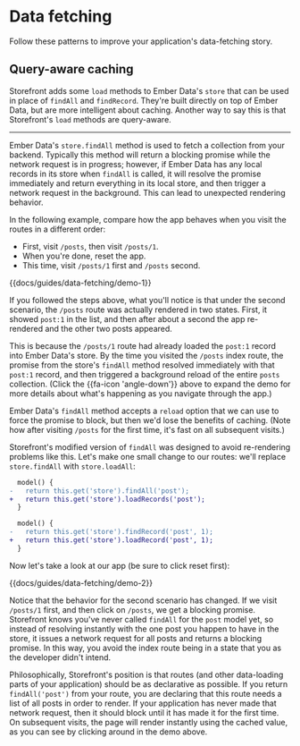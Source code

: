 # Data fetching

Follow these patterns to improve your application's data-fetching story.

## Query-aware caching

Storefront adds some `load` methods to Ember Data's `store` that can be used in place of `findAll` and `findRecord`. They're built directly on top of Ember Data, but are more intelligent about caching. Another way to say this is that Storefront's `load` methods are query-aware.

---

Ember Data's `store.findAll` method is used to fetch a collection from your backend. Typically this method will return a blocking promise while the network request is in progress; however, if Ember Data has any local records in its store when `findAll` is called, it will resolve the promise immediately and return everything in its local store, and then trigger a network request in the background. This can lead to unexpected rendering behavior.

In the following example, compare how the app behaves when you visit the routes in a different order:

  - First, visit `/posts`, then visit `/posts/1`.
  - When you're done, reset the app.
  - This time, visit `/posts/1` first and `/posts` second.

{{docs/guides/data-fetching/demo-1}}

If you followed the steps above, what you'll notice is that under the second scenario, the `/posts` route was actually rendered in two states. First, it showed `post:1` in the list, and then after about a second the app re-rendered and the other two posts appeared.

This is because the `/posts/1` route had already loaded the `post:1` record into Ember Data's store. By the time you visited the `/posts` index route, the promise from the store's `findAll` method resolved immediately with that `post:1` record, and then triggered a background reload of the entire `posts` collection. (Click the {{fa-icon 'angle-down'}} above to expand the demo for more details about what's happening as you navigate through the app.)

Ember Data's `findAll` method accepts a `reload` option that we can use to force the promise to block, but then we'd lose the benefits of caching. (Note how after visiting `/posts` for the first time, it's fast on all subsequent visits.)

Storefront's modified version of `findAll` was designed to avoid re-rendering problems like this. Let's make one small change to our routes: we'll replace `store.findAll` with `store.loadAll`:

```diff
  model() {
-   return this.get('store').findAll('post');
+   return this.get('store').loadRecords('post');
  }

  model() {
-   return this.get('store').findRecord('post', 1);
+   return this.get('store').loadRecord('post', 1);
  }
```

Now let's take a look at our app (be sure to click reset first):

{{docs/guides/data-fetching/demo-2}}

Notice that the behavior for the second scenario has changed. If we visit `/posts/1` first, and then click on `/posts`, we get a blocking promise. Storefront knows you've never called `findAll` for the `post` model yet, so instead of resolving instantly with the one post you happen to have in the store, it issues a network request for all posts and returns a blocking promise. In this way, you avoid the index route being in a state that you as the developer didn't intend.

Philosophically, Storefront's position is that routes (and other data-loading parts of your application) should be as declarative as possible. If you return `findAll('post')` from your route, you are declaring that this route needs a list of all posts in order to render. If your application has never made that network request, then it should block until it has made it for the first time. On subsequent visits, the page will render instantly using the cached value, as you can see by clicking around in the demo above.
